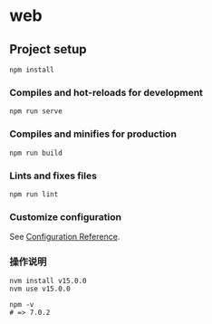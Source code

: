# web

## Project setup
```
npm install
```

### Compiles and hot-reloads for development
```
npm run serve
```

### Compiles and minifies for production
```
npm run build
```

### Lints and fixes files
```
npm run lint
```

### Customize configuration
See [Configuration Reference](https://cli.vuejs.org/config/).

### 操作说明

```
nvm install v15.0.0
nvm use v15.0.0

npm -v
# => 7.0.2
```
